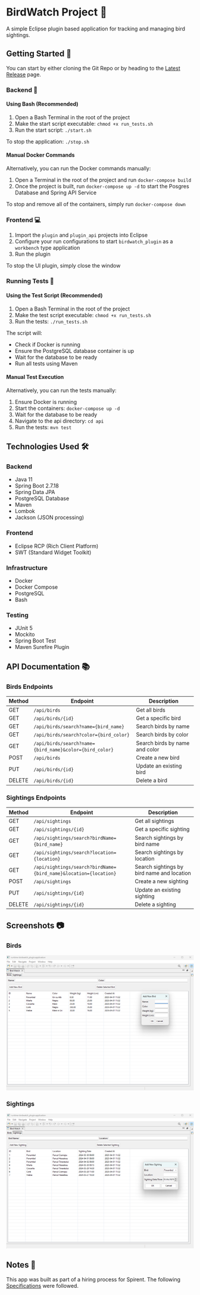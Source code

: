 # BirdWatch Project 🦜

A simple Eclipse plugin based application for tracking and managing bird sightings.

## Getting Started 🚀

You can start by either cloning the Git Repo or by heading to the [Latest Release](https://github.com/MurLocBlue/BirdWatch-Project/releases) page.

### Backend 🔧

#### Using Bash (Recommended)
1. Open a Bash Terminal in the root of the project
2. Make the start script executable: `chmod +x run_tests.sh`
3. Run the start script: `./start.sh`

To stop the application: `./stop.sh`

#### Manual Docker Commands
Alternatively, you can run the Docker commands manually:
1. Open a Terminal in the root of the project and run `docker-compose build`
2. Once the project is built, run `docker-compose up -d` to start the Posgres Database and Spring API Service

To stop and remove all of the containers, simply run `docker-compose down`

### Frontend 💻

1. Import the `plugin` and `plugin_api` projects into Eclipse
2. Configure your run configurations to start `birdwatch_plugin` as a `workbench` type application
3. Run the plugin

To stop the UI plugin, simply close the window

### Running Tests 🧪

#### Using the Test Script (Recommended)
1. Open a Bash Terminal in the root of the project
2. Make the test script executable: `chmod +x run_tests.sh`
3. Run the tests: `./run_tests.sh`

The script will:
- Check if Docker is running
- Ensure the PostgreSQL database container is up
- Wait for the database to be ready
- Run all tests using Maven

#### Manual Test Execution
Alternatively, you can run the tests manually:
1. Ensure Docker is running
2. Start the containers: `docker-compose up -d`
3. Wait for the database to be ready
4. Navigate to the api directory: `cd api`
5. Run the tests: `mvn test`

## Technologies Used 🛠️

### Backend
- Java 11
- Spring Boot 2.7.18
- Spring Data JPA
- PostgreSQL Database
- Maven
- Lombok
- Jackson (JSON processing)

### Frontend
- Eclipse RCP (Rich Client Platform)
- SWT (Standard Widget Toolkit)

### Infrastructure
- Docker
- Docker Compose
- PostgreSQL
- Bash

### Testing
- JUnit 5
- Mockito
- Spring Boot Test
- Maven Surefire Plugin

## API Documentation 📚

### Birds Endpoints

| Method | Endpoint | Description |
|--------|----------|-------------|
| GET    | `/api/birds` | Get all birds |
| GET    | `/api/birds/{id}` | Get a specific bird |
| GET    | `/api/birds/search?name={bird_name}` | Search birds by name |
| GET    | `/api/birds/search?color={bird_color}` | Search birds by color |
| GET    | `/api/birds/search?name={bird_name}&color={bird_color}` | Search birds by name and color |
| POST   | `/api/birds` | Create a new bird |
| PUT    | `/api/birds/{id}` | Update an existing bird |
| DELETE | `/api/birds/{id}` | Delete a bird |

### Sightings Endpoints

| Method | Endpoint | Description |
|--------|----------|-------------|
| GET    | `/api/sightings` | Get all sightings |
| GET    | `/api/sightings/{id}` | Get a specific sighting |
| GET    | `/api/sightings/search?birdName={bird_name}` | Search sightings by bird name |
| GET    | `/api/sightings/search?location={location}` | Search sightings by location |
| GET    | `/api/sightings/search?birdName={bird_name}&location={location}` | Search sightings by bird name and location |
| POST   | `/api/sightings` | Create a new sighting |
| PUT    | `/api/sightings/{id}` | Update an existing sighting |
| DELETE | `/api/sightings/{id}` | Delete a sighting |


## Screenshots 📷

### Birds
![Birds](screenshots/birds.png)

### Sightings
![Sightings](screenshots/sightings.png)

## Notes 📄

This app was built as part of a hiring process for Spirent. The following [Specifications](specifications/iTestProgramExercise.pdf) were followed.